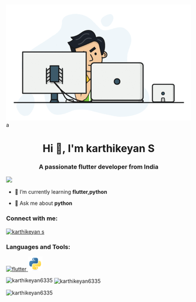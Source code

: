 ![MasterHead](https://raw.githubusercontent.com/rajpratyush/rajpratyush/master/me_1.gif)a
<h1 align="center">Hi 👋, I'm karthikeyan S</h1>
<h3 align="center">A passionate flutter developer from India</h3>

<p align="centre"> <img src="https://th.bing.com/th?q=GIS+Big+Data&w=120&h=120&c=1&rs=1&qlt=90&cb=1&dpr=1.3&pid=InlineBlock&mkt=en-IN&cc=IN&setlang=en&adlt=moderate&t=1&mw=247">

- 🌱 I’m currently learning **flutter,python**

- 💬 Ask me about **python**

<h3 align="left">Connect with me:</h3>
<p align="left">
<a href="https://linkedin.com/in/karthikeyan s" target="blank"><img align="center" src="https://raw.githubusercontent.com/rahuldkjain/github-profile-readme-generator/master/src/images/icons/Social/linked-in-alt.svg" alt="karthikeyan s" height="30" width="40" /></a>
</p>

<h3 align="left">Languages and Tools:</h3>
<p align="left"> <a href="https://flutter.dev" target="_blank" rel="noreferrer"> <img src="https://www.vectorlogo.zone/logos/flutterio/flutterio-icon.svg" alt="flutter" width="40" height="40"/> </a> <a href="https://www.python.org" target="_blank" rel="noreferrer"> <img src="https://raw.githubusercontent.com/devicons/devicon/master/icons/python/python-original.svg" alt="python" width="40" height="40"/> </a> </p>

<p><img align="left" src="https://github-readme-stats.vercel.app/api/top-langs?username=karthikeyan6335&show_icons=true&locale=en&layout=compact" alt="karthikeyan6335" /></p>

<p>&nbsp;<img align="center" src="https://github-readme-stats.vercel.app/api?username=karthikeyan6335&show_icons=true&locale=en" alt="karthikeyan6335" /></p>

<p><img align="center" src="https://github-readme-streak-stats.herokuapp.com/?user=karthikeyan6335&" alt="karthikeyan6335" /></p>
